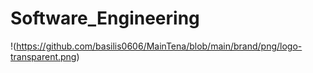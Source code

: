 # Software_Engineering

!(https://github.com/basilis0606/MainTena/blob/main/brand/png/logo-transparent.png)

